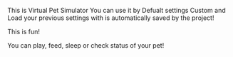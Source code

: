 This is Virtual Pet Simulator
You can use it by Defualt settings Custom and Load your previous settings with is automatically saved by the project!

This is fun!

You can play, feed, sleep or check status of your pet!
